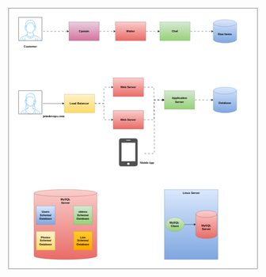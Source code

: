 
<?xml version="1.0" encoding="UTF-8"?>
<!-- Do not edit this file with editors other than draw.io -->
<!DOCTYPE svg PUBLIC "-//W3C//DTD SVG 1.1//EN" "http://www.w3.org/Graphics/SVG/1.1/DTD/svg11.dtd">
<svg xmlns="http://www.w3.org/2000/svg" xmlns:xlink="http://www.w3.org/1999/xlink" version="1.1" width="1071px" height="1121px" viewBox="-0.5 -0.5 1071 1121" content="&lt;mxfile host=&quot;app.diagrams.net&quot; agent=&quot;Mozilla/5.0 (Windows NT 10.0; Win64; x64) AppleWebKit/537.36 (KHTML, like Gecko) Chrome/131.0.0.0 Safari/537.36&quot; version=&quot;25.0.3&quot; scale=&quot;1&quot; border=&quot;0&quot;&gt;&#10;  &lt;diagram name=&quot;Page-1&quot; id=&quot;fIuKq1hK2mqjscqmWO0u&quot;&gt;&#10;    &lt;mxGraphModel dx=&quot;2109&quot; dy=&quot;686&quot; grid=&quot;1&quot; gridSize=&quot;10&quot; guides=&quot;1&quot; tooltips=&quot;1&quot; connect=&quot;1&quot; arrows=&quot;1&quot; fold=&quot;1&quot; page=&quot;1&quot; pageScale=&quot;1&quot; pageWidth=&quot;850&quot; pageHeight=&quot;1100&quot; math=&quot;0&quot; shadow=&quot;0&quot;&gt;&#10;      &lt;root&gt;&#10;        &lt;mxCell id=&quot;0&quot; /&gt;&#10;        &lt;mxCell id=&quot;1&quot; parent=&quot;0&quot; /&gt;&#10;        &lt;mxCell id=&quot;-nP0ZrahyCruFPq4XVpQ-44&quot; value=&quot;&quot; style=&quot;rounded=0;whiteSpace=wrap;html=1;&quot; vertex=&quot;1&quot; parent=&quot;1&quot;&gt;&#10;          &lt;mxGeometry x=&quot;-260&quot; y=&quot;10&quot; width=&quot;1070&quot; height=&quot;1120&quot; as=&quot;geometry&quot; /&gt;&#10;        &lt;/mxCell&gt;&#10;        &lt;mxCell id=&quot;-nP0ZrahyCruFPq4XVpQ-1&quot; value=&quot;&amp;lt;b&amp;gt;Raw Items&amp;lt;/b&amp;gt;&quot; style=&quot;shape=cylinder3;whiteSpace=wrap;html=1;boundedLbl=1;backgroundOutline=1;size=15;fillColor=#dae8fc;gradientColor=#7ea6e0;strokeColor=#6c8ebf;&quot; vertex=&quot;1&quot; parent=&quot;1&quot;&gt;&#10;          &lt;mxGeometry x=&quot;620&quot; y=&quot;60&quot; width=&quot;100&quot; height=&quot;100&quot; as=&quot;geometry&quot; /&gt;&#10;        &lt;/mxCell&gt;&#10;        &lt;mxCell id=&quot;-nP0ZrahyCruFPq4XVpQ-2&quot; style=&quot;edgeStyle=orthogonalEdgeStyle;rounded=0;orthogonalLoop=1;jettySize=auto;html=1;flowAnimation=1;&quot; edge=&quot;1&quot; parent=&quot;1&quot; source=&quot;-nP0ZrahyCruFPq4XVpQ-3&quot; target=&quot;-nP0ZrahyCruFPq4XVpQ-1&quot;&gt;&#10;          &lt;mxGeometry relative=&quot;1&quot; as=&quot;geometry&quot; /&gt;&#10;        &lt;/mxCell&gt;&#10;        &lt;mxCell id=&quot;-nP0ZrahyCruFPq4XVpQ-3&quot; value=&quot;&amp;lt;b&amp;gt;Chef&amp;lt;/b&amp;gt;&quot; style=&quot;rounded=0;whiteSpace=wrap;html=1;fillColor=#d5e8d4;gradientColor=#97d077;strokeColor=#82b366;&quot; vertex=&quot;1&quot; parent=&quot;1&quot;&gt;&#10;          &lt;mxGeometry x=&quot;390&quot; y=&quot;70&quot; width=&quot;130&quot; height=&quot;80&quot; as=&quot;geometry&quot; /&gt;&#10;        &lt;/mxCell&gt;&#10;        &lt;mxCell id=&quot;-nP0ZrahyCruFPq4XVpQ-4&quot; style=&quot;edgeStyle=orthogonalEdgeStyle;rounded=0;orthogonalLoop=1;jettySize=auto;html=1;entryX=0;entryY=0.5;entryDx=0;entryDy=0;flowAnimation=1;&quot; edge=&quot;1&quot; parent=&quot;1&quot; source=&quot;-nP0ZrahyCruFPq4XVpQ-5&quot; target=&quot;-nP0ZrahyCruFPq4XVpQ-3&quot;&gt;&#10;          &lt;mxGeometry relative=&quot;1&quot; as=&quot;geometry&quot; /&gt;&#10;        &lt;/mxCell&gt;&#10;        &lt;mxCell id=&quot;-nP0ZrahyCruFPq4XVpQ-5&quot; value=&quot;&amp;lt;b&amp;gt;Waiter&amp;lt;/b&amp;gt;&quot; style=&quot;rounded=0;whiteSpace=wrap;html=1;fillColor=#f8cecc;gradientColor=#ea6b66;strokeColor=#b85450;&quot; vertex=&quot;1&quot; parent=&quot;1&quot;&gt;&#10;          &lt;mxGeometry x=&quot;200&quot; y=&quot;70&quot; width=&quot;130&quot; height=&quot;80&quot; as=&quot;geometry&quot; /&gt;&#10;        &lt;/mxCell&gt;&#10;        &lt;mxCell id=&quot;-nP0ZrahyCruFPq4XVpQ-6&quot; style=&quot;edgeStyle=orthogonalEdgeStyle;rounded=0;orthogonalLoop=1;jettySize=auto;html=1;entryX=0;entryY=0.5;entryDx=0;entryDy=0;flowAnimation=1;&quot; edge=&quot;1&quot; parent=&quot;1&quot; source=&quot;-nP0ZrahyCruFPq4XVpQ-7&quot; target=&quot;-nP0ZrahyCruFPq4XVpQ-5&quot;&gt;&#10;          &lt;mxGeometry relative=&quot;1&quot; as=&quot;geometry&quot; /&gt;&#10;        &lt;/mxCell&gt;&#10;        &lt;mxCell id=&quot;-nP0ZrahyCruFPq4XVpQ-7&quot; value=&quot;&amp;lt;b&amp;gt;Cpatain&amp;lt;/b&amp;gt;&quot; style=&quot;rounded=0;whiteSpace=wrap;html=1;fillColor=#e6d0de;gradientColor=#d5739d;strokeColor=#996185;&quot; vertex=&quot;1&quot; parent=&quot;1&quot;&gt;&#10;          &lt;mxGeometry y=&quot;70&quot; width=&quot;130&quot; height=&quot;80&quot; as=&quot;geometry&quot; /&gt;&#10;        &lt;/mxCell&gt;&#10;        &lt;mxCell id=&quot;-nP0ZrahyCruFPq4XVpQ-9&quot; style=&quot;edgeStyle=orthogonalEdgeStyle;rounded=0;orthogonalLoop=1;jettySize=auto;html=1;entryX=0;entryY=0.5;entryDx=0;entryDy=0;flowAnimation=1;&quot; edge=&quot;1&quot; parent=&quot;1&quot; target=&quot;-nP0ZrahyCruFPq4XVpQ-7&quot;&gt;&#10;          &lt;mxGeometry relative=&quot;1&quot; as=&quot;geometry&quot;&gt;&#10;            &lt;mxPoint x=&quot;-112&quot; y=&quot;110&quot; as=&quot;sourcePoint&quot; /&gt;&#10;          &lt;/mxGeometry&gt;&#10;        &lt;/mxCell&gt;&#10;        &lt;mxCell id=&quot;-nP0ZrahyCruFPq4XVpQ-10&quot; value=&quot;&amp;lt;b&amp;gt;Customer&amp;lt;/b&amp;gt;&quot; style=&quot;text;html=1;align=center;verticalAlign=middle;resizable=0;points=[];autosize=1;strokeColor=none;fillColor=none;&quot; vertex=&quot;1&quot; parent=&quot;1&quot;&gt;&#10;          &lt;mxGeometry x=&quot;-206&quot; y=&quot;160&quot; width=&quot;80&quot; height=&quot;30&quot; as=&quot;geometry&quot; /&gt;&#10;        &lt;/mxCell&gt;&#10;        &lt;mxCell id=&quot;-nP0ZrahyCruFPq4XVpQ-11&quot; value=&quot;&amp;lt;b&amp;gt;Database&amp;lt;/b&amp;gt;&quot; style=&quot;shape=cylinder3;whiteSpace=wrap;html=1;boundedLbl=1;backgroundOutline=1;size=15;fillColor=#dae8fc;gradientColor=#7ea6e0;strokeColor=#6c8ebf;&quot; vertex=&quot;1&quot; parent=&quot;1&quot;&gt;&#10;          &lt;mxGeometry x=&quot;620&quot; y=&quot;350&quot; width=&quot;100&quot; height=&quot;110&quot; as=&quot;geometry&quot; /&gt;&#10;        &lt;/mxCell&gt;&#10;        &lt;mxCell id=&quot;-nP0ZrahyCruFPq4XVpQ-12&quot; value=&quot;&amp;lt;b&amp;gt;Application&amp;lt;br&amp;gt;Server&amp;lt;/b&amp;gt;&quot; style=&quot;rounded=0;whiteSpace=wrap;html=1;fillColor=#d5e8d4;gradientColor=#97d077;strokeColor=#82b366;&quot; vertex=&quot;1&quot; parent=&quot;1&quot;&gt;&#10;          &lt;mxGeometry x=&quot;410&quot; y=&quot;365&quot; width=&quot;130&quot; height=&quot;80&quot; as=&quot;geometry&quot; /&gt;&#10;        &lt;/mxCell&gt;&#10;        &lt;mxCell id=&quot;-nP0ZrahyCruFPq4XVpQ-13&quot; style=&quot;edgeStyle=orthogonalEdgeStyle;rounded=0;orthogonalLoop=1;jettySize=auto;html=1;entryX=0;entryY=0.5;entryDx=0;entryDy=0;entryPerimeter=0;flowAnimation=1;&quot; edge=&quot;1&quot; parent=&quot;1&quot; source=&quot;-nP0ZrahyCruFPq4XVpQ-12&quot; target=&quot;-nP0ZrahyCruFPq4XVpQ-11&quot;&gt;&#10;          &lt;mxGeometry relative=&quot;1&quot; as=&quot;geometry&quot; /&gt;&#10;        &lt;/mxCell&gt;&#10;        &lt;mxCell id=&quot;-nP0ZrahyCruFPq4XVpQ-19&quot; style=&quot;edgeStyle=orthogonalEdgeStyle;rounded=0;orthogonalLoop=1;jettySize=auto;html=1;entryX=0;entryY=0.5;entryDx=0;entryDy=0;flowAnimation=1;&quot; edge=&quot;1&quot; parent=&quot;1&quot; source=&quot;-nP0ZrahyCruFPq4XVpQ-18&quot; target=&quot;-nP0ZrahyCruFPq4XVpQ-12&quot;&gt;&#10;          &lt;mxGeometry relative=&quot;1&quot; as=&quot;geometry&quot; /&gt;&#10;        &lt;/mxCell&gt;&#10;        &lt;mxCell id=&quot;-nP0ZrahyCruFPq4XVpQ-18&quot; value=&quot;&amp;lt;b&amp;gt;Web Server&amp;lt;/b&amp;gt;&quot; style=&quot;rounded=0;whiteSpace=wrap;html=1;fillColor=#f8cecc;gradientColor=#ea6b66;strokeColor=#b85450;&quot; vertex=&quot;1&quot; parent=&quot;1&quot;&gt;&#10;          &lt;mxGeometry x=&quot;190&quot; y=&quot;310&quot; width=&quot;130&quot; height=&quot;80&quot; as=&quot;geometry&quot; /&gt;&#10;        &lt;/mxCell&gt;&#10;        &lt;mxCell id=&quot;-nP0ZrahyCruFPq4XVpQ-21&quot; style=&quot;edgeStyle=orthogonalEdgeStyle;rounded=0;orthogonalLoop=1;jettySize=auto;html=1;entryX=0;entryY=0.5;entryDx=0;entryDy=0;flowAnimation=1;&quot; edge=&quot;1&quot; parent=&quot;1&quot; source=&quot;-nP0ZrahyCruFPq4XVpQ-20&quot; target=&quot;-nP0ZrahyCruFPq4XVpQ-12&quot;&gt;&#10;          &lt;mxGeometry relative=&quot;1&quot; as=&quot;geometry&quot; /&gt;&#10;        &lt;/mxCell&gt;&#10;        &lt;mxCell id=&quot;-nP0ZrahyCruFPq4XVpQ-20&quot; value=&quot;&amp;lt;b&amp;gt;Web Server&amp;lt;/b&amp;gt;&quot; style=&quot;rounded=0;whiteSpace=wrap;html=1;fillColor=#f8cecc;gradientColor=#ea6b66;strokeColor=#b85450;&quot; vertex=&quot;1&quot; parent=&quot;1&quot;&gt;&#10;          &lt;mxGeometry x=&quot;190&quot; y=&quot;450&quot; width=&quot;130&quot; height=&quot;80&quot; as=&quot;geometry&quot; /&gt;&#10;        &lt;/mxCell&gt;&#10;        &lt;mxCell id=&quot;-nP0ZrahyCruFPq4XVpQ-23&quot; style=&quot;edgeStyle=orthogonalEdgeStyle;rounded=0;orthogonalLoop=1;jettySize=auto;html=1;entryX=0;entryY=0.5;entryDx=0;entryDy=0;flowAnimation=1;&quot; edge=&quot;1&quot; parent=&quot;1&quot; source=&quot;-nP0ZrahyCruFPq4XVpQ-22&quot; target=&quot;-nP0ZrahyCruFPq4XVpQ-18&quot;&gt;&#10;          &lt;mxGeometry relative=&quot;1&quot; as=&quot;geometry&quot; /&gt;&#10;        &lt;/mxCell&gt;&#10;        &lt;mxCell id=&quot;-nP0ZrahyCruFPq4XVpQ-24&quot; style=&quot;edgeStyle=orthogonalEdgeStyle;rounded=0;orthogonalLoop=1;jettySize=auto;html=1;entryX=0;entryY=0.5;entryDx=0;entryDy=0;flowAnimation=1;&quot; edge=&quot;1&quot; parent=&quot;1&quot; source=&quot;-nP0ZrahyCruFPq4XVpQ-22&quot; target=&quot;-nP0ZrahyCruFPq4XVpQ-20&quot;&gt;&#10;          &lt;mxGeometry relative=&quot;1&quot; as=&quot;geometry&quot; /&gt;&#10;        &lt;/mxCell&gt;&#10;        &lt;mxCell id=&quot;-nP0ZrahyCruFPq4XVpQ-22&quot; value=&quot;&amp;lt;b&amp;gt;Load Balancer&amp;lt;/b&amp;gt;&quot; style=&quot;rounded=0;whiteSpace=wrap;html=1;fillColor=#fff2cc;gradientColor=#ffd966;strokeColor=#d6b656;&quot; vertex=&quot;1&quot; parent=&quot;1&quot;&gt;&#10;          &lt;mxGeometry x=&quot;-20&quot; y=&quot;380&quot; width=&quot;130&quot; height=&quot;80&quot; as=&quot;geometry&quot; /&gt;&#10;        &lt;/mxCell&gt;&#10;        &lt;mxCell id=&quot;-nP0ZrahyCruFPq4XVpQ-26&quot; style=&quot;edgeStyle=orthogonalEdgeStyle;rounded=0;orthogonalLoop=1;jettySize=auto;html=1;entryX=0;entryY=0.5;entryDx=0;entryDy=0;&quot; edge=&quot;1&quot; parent=&quot;1&quot; target=&quot;-nP0ZrahyCruFPq4XVpQ-22&quot;&gt;&#10;          &lt;mxGeometry relative=&quot;1&quot; as=&quot;geometry&quot;&gt;&#10;            &lt;mxPoint x=&quot;-112&quot; y=&quot;420&quot; as=&quot;sourcePoint&quot; /&gt;&#10;          &lt;/mxGeometry&gt;&#10;        &lt;/mxCell&gt;&#10;        &lt;mxCell id=&quot;-nP0ZrahyCruFPq4XVpQ-27&quot; value=&quot;&amp;lt;b&amp;gt;&amp;lt;font style=&amp;quot;font-size: 14px;&amp;quot; face=&amp;quot;Comic Sans MS&amp;quot;&amp;gt;joindevops.com&amp;lt;/font&amp;gt;&amp;lt;/b&amp;gt;&quot; style=&quot;text;html=1;align=center;verticalAlign=middle;resizable=0;points=[];autosize=1;strokeColor=none;fillColor=none;&quot; vertex=&quot;1&quot; parent=&quot;1&quot;&gt;&#10;          &lt;mxGeometry x=&quot;-126&quot; y=&quot;460&quot; width=&quot;120&quot; height=&quot;30&quot; as=&quot;geometry&quot; /&gt;&#10;        &lt;/mxCell&gt;&#10;        &lt;mxCell id=&quot;-nP0ZrahyCruFPq4XVpQ-29&quot; style=&quot;edgeStyle=orthogonalEdgeStyle;rounded=0;orthogonalLoop=1;jettySize=auto;html=1;entryX=0;entryY=0.5;entryDx=0;entryDy=0;flowAnimation=1;&quot; edge=&quot;1&quot; parent=&quot;1&quot; target=&quot;-nP0ZrahyCruFPq4XVpQ-12&quot;&gt;&#10;          &lt;mxGeometry relative=&quot;1&quot; as=&quot;geometry&quot;&gt;&#10;            &lt;mxPoint x=&quot;322.5&quot; y=&quot;635&quot; as=&quot;sourcePoint&quot; /&gt;&#10;          &lt;/mxGeometry&gt;&#10;        &lt;/mxCell&gt;&#10;        &lt;mxCell id=&quot;-nP0ZrahyCruFPq4XVpQ-30&quot; value=&quot;&amp;lt;b&amp;gt;&amp;lt;font face=&amp;quot;Comic Sans MS&amp;quot;&amp;gt;Mobile App&amp;lt;/font&amp;gt;&amp;lt;/b&amp;gt;&quot; style=&quot;text;html=1;align=center;verticalAlign=middle;resizable=0;points=[];autosize=1;strokeColor=none;fillColor=none;&quot; vertex=&quot;1&quot; parent=&quot;1&quot;&gt;&#10;          &lt;mxGeometry x=&quot;290&quot; y=&quot;660&quot; width=&quot;90&quot; height=&quot;30&quot; as=&quot;geometry&quot; /&gt;&#10;        &lt;/mxCell&gt;&#10;        &lt;mxCell id=&quot;-nP0ZrahyCruFPq4XVpQ-37&quot; value=&quot;&quot; style=&quot;group&quot; vertex=&quot;1&quot; connectable=&quot;0&quot; parent=&quot;1&quot;&gt;&#10;          &lt;mxGeometry x=&quot;-150&quot; y=&quot;790&quot; width=&quot;270&quot; height=&quot;300&quot; as=&quot;geometry&quot; /&gt;&#10;        &lt;/mxCell&gt;&#10;        &lt;mxCell id=&quot;-nP0ZrahyCruFPq4XVpQ-31&quot; value=&quot;&quot; style=&quot;shape=cylinder3;whiteSpace=wrap;html=1;boundedLbl=1;backgroundOutline=1;size=15;fillColor=#f8cecc;gradientColor=#ea6b66;strokeColor=#b85450;&quot; vertex=&quot;1&quot; parent=&quot;-nP0ZrahyCruFPq4XVpQ-37&quot;&gt;&#10;          &lt;mxGeometry width=&quot;270&quot; height=&quot;300&quot; as=&quot;geometry&quot; /&gt;&#10;        &lt;/mxCell&gt;&#10;        &lt;mxCell id=&quot;-nP0ZrahyCruFPq4XVpQ-32&quot; value=&quot;&amp;lt;b style=&amp;quot;text-wrap-mode: wrap;&amp;quot;&amp;gt;MySQL&amp;lt;/b&amp;gt;&amp;lt;div style=&amp;quot;text-wrap-mode: wrap;&amp;quot;&amp;gt;&amp;lt;b&amp;gt;Server&amp;lt;/b&amp;gt;&amp;lt;/div&amp;gt;&quot; style=&quot;text;html=1;align=center;verticalAlign=middle;resizable=0;points=[];autosize=1;strokeColor=none;fillColor=none;&quot; vertex=&quot;1&quot; parent=&quot;-nP0ZrahyCruFPq4XVpQ-37&quot;&gt;&#10;          &lt;mxGeometry x=&quot;105&quot; y=&quot;30&quot; width=&quot;60&quot; height=&quot;40&quot; as=&quot;geometry&quot; /&gt;&#10;        &lt;/mxCell&gt;&#10;        &lt;mxCell id=&quot;-nP0ZrahyCruFPq4XVpQ-33&quot; value=&quot;&amp;lt;div&amp;gt;&amp;lt;b&amp;gt;Users&amp;lt;/b&amp;gt;&amp;lt;/div&amp;gt;&amp;lt;b&amp;gt;Schema/&amp;lt;/b&amp;gt;&amp;lt;div&amp;gt;&amp;lt;b&amp;gt;Database&amp;lt;/b&amp;gt;&amp;lt;/div&amp;gt;&quot; style=&quot;whiteSpace=wrap;html=1;aspect=fixed;fillColor=#dae8fc;gradientColor=#7ea6e0;strokeColor=#6c8ebf;&quot; vertex=&quot;1&quot; parent=&quot;-nP0ZrahyCruFPq4XVpQ-37&quot;&gt;&#10;          &lt;mxGeometry x=&quot;10&quot; y=&quot;70&quot; width=&quot;80&quot; height=&quot;80&quot; as=&quot;geometry&quot; /&gt;&#10;        &lt;/mxCell&gt;&#10;        &lt;mxCell id=&quot;-nP0ZrahyCruFPq4XVpQ-34&quot; value=&quot;&amp;lt;div&amp;gt;&amp;lt;b&amp;gt;videos&amp;lt;/b&amp;gt;&amp;lt;/div&amp;gt;&amp;lt;b&amp;gt;Schema/&amp;lt;/b&amp;gt;&amp;lt;div&amp;gt;&amp;lt;b&amp;gt;Database&amp;lt;/b&amp;gt;&amp;lt;/div&amp;gt;&quot; style=&quot;whiteSpace=wrap;html=1;aspect=fixed;fillColor=#d5e8d4;gradientColor=#97d077;strokeColor=#82b366;&quot; vertex=&quot;1&quot; parent=&quot;-nP0ZrahyCruFPq4XVpQ-37&quot;&gt;&#10;          &lt;mxGeometry x=&quot;170&quot; y=&quot;70&quot; width=&quot;80&quot; height=&quot;80&quot; as=&quot;geometry&quot; /&gt;&#10;        &lt;/mxCell&gt;&#10;        &lt;mxCell id=&quot;-nP0ZrahyCruFPq4XVpQ-35&quot; value=&quot;&amp;lt;div&amp;gt;&amp;lt;b&amp;gt;Photos&amp;lt;/b&amp;gt;&amp;lt;/div&amp;gt;&amp;lt;b&amp;gt;Schema/&amp;lt;/b&amp;gt;&amp;lt;div&amp;gt;&amp;lt;b&amp;gt;Database&amp;lt;/b&amp;gt;&amp;lt;/div&amp;gt;&quot; style=&quot;whiteSpace=wrap;html=1;aspect=fixed;fillColor=#fff2cc;gradientColor=#ffd966;strokeColor=#d6b656;&quot; vertex=&quot;1&quot; parent=&quot;-nP0ZrahyCruFPq4XVpQ-37&quot;&gt;&#10;          &lt;mxGeometry x=&quot;10&quot; y=&quot;180&quot; width=&quot;80&quot; height=&quot;80&quot; as=&quot;geometry&quot; /&gt;&#10;        &lt;/mxCell&gt;&#10;        &lt;mxCell id=&quot;-nP0ZrahyCruFPq4XVpQ-36&quot; value=&quot;&amp;lt;div&amp;gt;&amp;lt;b&amp;gt;Live&amp;lt;/b&amp;gt;&amp;lt;/div&amp;gt;&amp;lt;b&amp;gt;Schema/&amp;lt;/b&amp;gt;&amp;lt;div&amp;gt;&amp;lt;b&amp;gt;Database&amp;lt;/b&amp;gt;&amp;lt;/div&amp;gt;&quot; style=&quot;whiteSpace=wrap;html=1;aspect=fixed;fillColor=#ffcd28;gradientColor=#ffa500;strokeColor=#d79b00;&quot; vertex=&quot;1&quot; parent=&quot;-nP0ZrahyCruFPq4XVpQ-37&quot;&gt;&#10;          &lt;mxGeometry x=&quot;170&quot; y=&quot;180&quot; width=&quot;80&quot; height=&quot;80&quot; as=&quot;geometry&quot; /&gt;&#10;        &lt;/mxCell&gt;&#10;        &lt;mxCell id=&quot;-nP0ZrahyCruFPq4XVpQ-38&quot; value=&quot;&quot; style=&quot;rounded=0;whiteSpace=wrap;html=1;fillColor=#dae8fc;gradientColor=#7ea6e0;strokeColor=#6c8ebf;&quot; vertex=&quot;1&quot; parent=&quot;1&quot;&gt;&#10;          &lt;mxGeometry x=&quot;410&quot; y=&quot;790&quot; width=&quot;230&quot; height=&quot;300&quot; as=&quot;geometry&quot; /&gt;&#10;        &lt;/mxCell&gt;&#10;        &lt;mxCell id=&quot;-nP0ZrahyCruFPq4XVpQ-39&quot; value=&quot;&amp;lt;b&amp;gt;Linux Server&amp;lt;/b&amp;gt;&quot; style=&quot;text;html=1;align=center;verticalAlign=middle;resizable=0;points=[];autosize=1;strokeColor=none;fillColor=none;&quot; vertex=&quot;1&quot; parent=&quot;1&quot;&gt;&#10;          &lt;mxGeometry x=&quot;475&quot; y=&quot;790&quot; width=&quot;100&quot; height=&quot;30&quot; as=&quot;geometry&quot; /&gt;&#10;        &lt;/mxCell&gt;&#10;        &lt;mxCell id=&quot;-nP0ZrahyCruFPq4XVpQ-40&quot; value=&quot;&amp;lt;b&amp;gt;MySQL&amp;lt;/b&amp;gt;&amp;lt;div&amp;gt;&amp;lt;b&amp;gt;Server&amp;lt;/b&amp;gt;&amp;lt;/div&amp;gt;&quot; style=&quot;shape=cylinder3;whiteSpace=wrap;html=1;boundedLbl=1;backgroundOutline=1;size=15;fillColor=#f8cecc;gradientColor=#ea6b66;strokeColor=#b85450;&quot; vertex=&quot;1&quot; parent=&quot;1&quot;&gt;&#10;          &lt;mxGeometry x=&quot;545&quot; y=&quot;880&quot; width=&quot;90&quot; height=&quot;120&quot; as=&quot;geometry&quot; /&gt;&#10;        &lt;/mxCell&gt;&#10;        &lt;mxCell id=&quot;-nP0ZrahyCruFPq4XVpQ-41&quot; style=&quot;edgeStyle=orthogonalEdgeStyle;rounded=0;orthogonalLoop=1;jettySize=auto;html=1;&quot; edge=&quot;1&quot; parent=&quot;1&quot; source=&quot;-nP0ZrahyCruFPq4XVpQ-42&quot; target=&quot;-nP0ZrahyCruFPq4XVpQ-40&quot;&gt;&#10;          &lt;mxGeometry relative=&quot;1&quot; as=&quot;geometry&quot; /&gt;&#10;        &lt;/mxCell&gt;&#10;        &lt;mxCell id=&quot;-nP0ZrahyCruFPq4XVpQ-42&quot; value=&quot;&amp;lt;b&amp;gt;MySQL&amp;amp;nbsp;&amp;lt;br&amp;gt;&amp;lt;/b&amp;gt;&amp;lt;b style=&amp;quot;background-color: initial;&amp;quot;&amp;gt;Client&amp;lt;/b&amp;gt;&quot; style=&quot;ellipse;whiteSpace=wrap;html=1;fillColor=#d5e8d4;gradientColor=#97d077;strokeColor=#82b366;&quot; vertex=&quot;1&quot; parent=&quot;1&quot;&gt;&#10;          &lt;mxGeometry x=&quot;415&quot; y=&quot;910&quot; width=&quot;80&quot; height=&quot;60&quot; as=&quot;geometry&quot; /&gt;&#10;        &lt;/mxCell&gt;&#10;        &lt;mxCell id=&quot;-nP0ZrahyCruFPq4XVpQ-43&quot; value=&quot;&quot; style=&quot;sketch=0;pointerEvents=1;shadow=0;dashed=0;html=1;strokeColor=none;fillColor=#505050;labelPosition=center;verticalLabelPosition=bottom;verticalAlign=top;outlineConnect=0;align=center;shape=mxgraph.office.devices.cell_phone_iphone_proportional;&quot; vertex=&quot;1&quot; parent=&quot;1&quot;&gt;&#10;          &lt;mxGeometry x=&quot;215&quot; y=&quot;570&quot; width=&quot;80&quot; height=&quot;120&quot; as=&quot;geometry&quot; /&gt;&#10;        &lt;/mxCell&gt;&#10;        &lt;mxCell id=&quot;-nP0ZrahyCruFPq4XVpQ-45&quot; value=&quot;&quot; style=&quot;verticalLabelPosition=bottom;shadow=0;dashed=0;align=center;html=1;verticalAlign=top;strokeWidth=1;shape=mxgraph.mockup.containers.userMale;strokeColor=#666666;strokeColor2=#008cff;&quot; vertex=&quot;1&quot; parent=&quot;1&quot;&gt;&#10;          &lt;mxGeometry x=&quot;-216&quot; y=&quot;50&quot; width=&quot;100&quot; height=&quot;100&quot; as=&quot;geometry&quot; /&gt;&#10;        &lt;/mxCell&gt;&#10;        &lt;mxCell id=&quot;-nP0ZrahyCruFPq4XVpQ-46&quot; value=&quot;&quot; style=&quot;verticalLabelPosition=bottom;shadow=0;dashed=0;align=center;html=1;verticalAlign=top;strokeWidth=1;shape=mxgraph.mockup.containers.userFemale;strokeColor=#666666;strokeColor2=#008cff;&quot; vertex=&quot;1&quot; parent=&quot;1&quot;&gt;&#10;          &lt;mxGeometry x=&quot;-216&quot; y=&quot;365&quot; width=&quot;100&quot; height=&quot;100&quot; as=&quot;geometry&quot; /&gt;&#10;        &lt;/mxCell&gt;&#10;      &lt;/root&gt;&#10;    &lt;/mxGraphModel&gt;&#10;  &lt;/diagram&gt;&#10;&lt;/mxfile&gt;&#10;" style="background-color: rgb(255, 255, 255);"><defs><linearGradient x1="0%" y1="0%" x2="0%" y2="100%" id="mx-gradient-dae8fc-1-7ea6e0-1-s-0"><stop offset="0%" style="stop-color: rgb(218, 232, 252); stop-opacity: 1;"/><stop offset="100%" style="stop-color: rgb(126, 166, 224); stop-opacity: 1;"/></linearGradient><style>@keyframes ge-flow-animation-G9F9yBYSUHsqzXcuxa1l {&#xa;  to {&#xa;    stroke-dashoffset: 0;&#xa;  }&#xa;}</style><linearGradient x1="0%" y1="0%" x2="0%" y2="100%" id="mx-gradient-d5e8d4-1-97d077-1-s-0"><stop offset="0%" style="stop-color: rgb(213, 232, 212); stop-opacity: 1;"/><stop offset="100%" style="stop-color: rgb(151, 208, 119); stop-opacity: 1;"/></linearGradient><linearGradient x1="0%" y1="0%" x2="0%" y2="100%" id="mx-gradient-f8cecc-1-ea6b66-1-s-0"><stop offset="0%" style="stop-color: rgb(248, 206, 204); stop-opacity: 1;"/><stop offset="100%" style="stop-color: rgb(234, 107, 102); stop-opacity: 1;"/></linearGradient><linearGradient x1="0%" y1="0%" x2="0%" y2="100%" id="mx-gradient-e6d0de-1-d5739d-1-s-0"><stop offset="0%" style="stop-color: rgb(230, 208, 222); stop-opacity: 1;"/><stop offset="100%" style="stop-color: rgb(213, 115, 157); stop-opacity: 1;"/></linearGradient><linearGradient x1="0%" y1="0%" x2="0%" y2="100%" id="mx-gradient-fff2cc-1-ffd966-1-s-0"><stop offset="0%" style="stop-color: rgb(255, 242, 204); stop-opacity: 1;"/><stop offset="100%" style="stop-color: rgb(255, 217, 102); stop-opacity: 1;"/></linearGradient><linearGradient x1="0%" y1="0%" x2="0%" y2="100%" id="mx-gradient-ffcd28-1-ffa500-1-s-0"><stop offset="0%" style="stop-color: rgb(255, 205, 40); stop-opacity: 1;"/><stop offset="100%" style="stop-color: rgb(255, 165, 0); stop-opacity: 1;"/></linearGradient></defs><rect fill="#ffffff" width="100%" height="100%" x="0" y="0"/><g><g data-cell-id="0"><g data-cell-id="1"><g data-cell-id="-nP0ZrahyCruFPq4XVpQ-44"><g><rect x="0" y="0" width="1070" height="1120" fill="rgb(255, 255, 255)" stroke="rgb(0, 0, 0)" pointer-events="all"/></g></g><g data-cell-id="-nP0ZrahyCruFPq4XVpQ-1"><g><path d="M 880 65 C 880 56.72 902.39 50 930 50 C 943.26 50 955.98 51.58 965.36 54.39 C 974.73 57.21 980 61.02 980 65 L 980 135 C 980 143.28 957.61 150 930 150 C 902.39 150 880 143.28 880 135 Z" fill="url(#mx-gradient-dae8fc-1-7ea6e0-1-s-0)" stroke="#6c8ebf" stroke-miterlimit="10" pointer-events="all"/><path d="M 980 65 C 980 73.28 957.61 80 930 80 C 902.39 80 880 73.28 880 65" fill="none" stroke="#6c8ebf" stroke-miterlimit="10" pointer-events="all"/></g><g><g transform="translate(-0.5 -0.5)"><switch><foreignObject pointer-events="none" width="100%" height="100%" requiredFeatures="http://www.w3.org/TR/SVG11/feature#Extensibility" style="overflow: visible; text-align: left;"><div xmlns="http://www.w3.org/1999/xhtml" style="display: flex; align-items: unsafe center; justify-content: unsafe center; width: 98px; height: 1px; padding-top: 113px; margin-left: 881px;"><div data-drawio-colors="color: rgb(0, 0, 0); " style="box-sizing: border-box; font-size: 0px; text-align: center;"><div style="display: inline-block; font-size: 12px; font-family: Helvetica; color: rgb(0, 0, 0); line-height: 1.2; pointer-events: all; white-space: normal; overflow-wrap: normal;"><b>Raw Items</b></div></div></div></foreignObject><text x="930" y="116" fill="rgb(0, 0, 0)" font-family="&quot;Helvetica&quot;" font-size="12px" text-anchor="middle">Raw Items</text></switch></g></g></g><g data-cell-id="-nP0ZrahyCruFPq4XVpQ-2"><g><path d="M 780 100 L 873.63 100" fill="none" stroke="rgb(0, 0, 0)" stroke-miterlimit="10" pointer-events="stroke" stroke-dasharray="8" style="animation: 500ms linear 0s infinite normal none running ge-flow-animation-G9F9yBYSUHsqzXcuxa1l; stroke-dashoffset: 16;"/><path d="M 878.88 100 L 871.88 103.5 L 873.63 100 L 871.88 96.5 Z" fill="rgb(0, 0, 0)" stroke="rgb(0, 0, 0)" stroke-miterlimit="10" pointer-events="all"/></g></g><g data-cell-id="-nP0ZrahyCruFPq4XVpQ-3"><g><rect x="650" y="60" width="130" height="80" fill="url(#mx-gradient-d5e8d4-1-97d077-1-s-0)" stroke="#82b366" pointer-events="all"/></g><g><g transform="translate(-0.5 -0.5)"><switch><foreignObject pointer-events="none" width="100%" height="100%" requiredFeatures="http://www.w3.org/TR/SVG11/feature#Extensibility" style="overflow: visible; text-align: left;"><div xmlns="http://www.w3.org/1999/xhtml" style="display: flex; align-items: unsafe center; justify-content: unsafe center; width: 128px; height: 1px; padding-top: 100px; margin-left: 651px;"><div data-drawio-colors="color: rgb(0, 0, 0); " style="box-sizing: border-box; font-size: 0px; text-align: center;"><div style="display: inline-block; font-size: 12px; font-family: Helvetica; color: rgb(0, 0, 0); line-height: 1.2; pointer-events: all; white-space: normal; overflow-wrap: normal;"><b>Chef</b></div></div></div></foreignObject><text x="715" y="104" fill="rgb(0, 0, 0)" font-family="&quot;Helvetica&quot;" font-size="12px" text-anchor="middle">Chef</text></switch></g></g></g><g data-cell-id="-nP0ZrahyCruFPq4XVpQ-4"><g><path d="M 590 100 L 643.63 100" fill="none" stroke="rgb(0, 0, 0)" stroke-miterlimit="10" pointer-events="stroke" stroke-dasharray="8" style="animation: 500ms linear 0s infinite normal none running ge-flow-animation-G9F9yBYSUHsqzXcuxa1l; stroke-dashoffset: 16;"/><path d="M 648.88 100 L 641.88 103.5 L 643.63 100 L 641.88 96.5 Z" fill="rgb(0, 0, 0)" stroke="rgb(0, 0, 0)" stroke-miterlimit="10" pointer-events="all"/></g></g><g data-cell-id="-nP0ZrahyCruFPq4XVpQ-5"><g><rect x="460" y="60" width="130" height="80" fill="url(#mx-gradient-f8cecc-1-ea6b66-1-s-0)" stroke="#b85450" pointer-events="all"/></g><g><g transform="translate(-0.5 -0.5)"><switch><foreignObject pointer-events="none" width="100%" height="100%" requiredFeatures="http://www.w3.org/TR/SVG11/feature#Extensibility" style="overflow: visible; text-align: left;"><div xmlns="http://www.w3.org/1999/xhtml" style="display: flex; align-items: unsafe center; justify-content: unsafe center; width: 128px; height: 1px; padding-top: 100px; margin-left: 461px;"><div data-drawio-colors="color: rgb(0, 0, 0); " style="box-sizing: border-box; font-size: 0px; text-align: center;"><div style="display: inline-block; font-size: 12px; font-family: Helvetica; color: rgb(0, 0, 0); line-height: 1.2; pointer-events: all; white-space: normal; overflow-wrap: normal;"><b>Waiter</b></div></div></div></foreignObject><text x="525" y="104" fill="rgb(0, 0, 0)" font-family="&quot;Helvetica&quot;" font-size="12px" text-anchor="middle">Waiter</text></switch></g></g></g><g data-cell-id="-nP0ZrahyCruFPq4XVpQ-6"><g><path d="M 390 100 L 453.63 100" fill="none" stroke="rgb(0, 0, 0)" stroke-miterlimit="10" pointer-events="stroke" stroke-dasharray="8" style="animation: 500ms linear 0s infinite normal none running ge-flow-animation-G9F9yBYSUHsqzXcuxa1l; stroke-dashoffset: 16;"/><path d="M 458.88 100 L 451.88 103.5 L 453.63 100 L 451.88 96.5 Z" fill="rgb(0, 0, 0)" stroke="rgb(0, 0, 0)" stroke-miterlimit="10" pointer-events="all"/></g></g><g data-cell-id="-nP0ZrahyCruFPq4XVpQ-7"><g><rect x="260" y="60" width="130" height="80" fill="url(#mx-gradient-e6d0de-1-d5739d-1-s-0)" stroke="#996185" pointer-events="all"/></g><g><g transform="translate(-0.5 -0.5)"><switch><foreignObject pointer-events="none" width="100%" height="100%" requiredFeatures="http://www.w3.org/TR/SVG11/feature#Extensibility" style="overflow: visible; text-align: left;"><div xmlns="http://www.w3.org/1999/xhtml" style="display: flex; align-items: unsafe center; justify-content: unsafe center; width: 128px; height: 1px; padding-top: 100px; margin-left: 261px;"><div data-drawio-colors="color: rgb(0, 0, 0); " style="box-sizing: border-box; font-size: 0px; text-align: center;"><div style="display: inline-block; font-size: 12px; font-family: Helvetica; color: rgb(0, 0, 0); line-height: 1.2; pointer-events: all; white-space: normal; overflow-wrap: normal;"><b>Cpatain</b></div></div></div></foreignObject><text x="325" y="104" fill="rgb(0, 0, 0)" font-family="&quot;Helvetica&quot;" font-size="12px" text-anchor="middle">Cpatain</text></switch></g></g></g><g data-cell-id="-nP0ZrahyCruFPq4XVpQ-9"><g><path d="M 148 100 L 204.5 100.5 L 253.63 100.06" fill="none" stroke="rgb(0, 0, 0)" stroke-miterlimit="10" pointer-events="stroke" stroke-dasharray="8" style="animation: 500ms linear 0s infinite normal none running ge-flow-animation-G9F9yBYSUHsqzXcuxa1l; stroke-dashoffset: 16;"/><path d="M 258.88 100.01 L 251.91 103.57 L 253.63 100.06 L 251.85 96.57 Z" fill="rgb(0, 0, 0)" stroke="rgb(0, 0, 0)" stroke-miterlimit="10" pointer-events="all"/></g></g><g data-cell-id="-nP0ZrahyCruFPq4XVpQ-10"><g><rect x="54" y="150" width="80" height="30" fill="none" stroke="none" pointer-events="all"/></g><g><g transform="translate(-0.5 -0.5)"><switch><foreignObject pointer-events="none" width="100%" height="100%" requiredFeatures="http://www.w3.org/TR/SVG11/feature#Extensibility" style="overflow: visible; text-align: left;"><div xmlns="http://www.w3.org/1999/xhtml" style="display: flex; align-items: unsafe center; justify-content: unsafe center; width: 1px; height: 1px; padding-top: 165px; margin-left: 94px;"><div data-drawio-colors="color: rgb(0, 0, 0); " style="box-sizing: border-box; font-size: 0px; text-align: center;"><div style="display: inline-block; font-size: 12px; font-family: Helvetica; color: rgb(0, 0, 0); line-height: 1.2; pointer-events: all; white-space: nowrap;"><b>Customer</b></div></div></div></foreignObject><text x="94" y="169" fill="rgb(0, 0, 0)" font-family="&quot;Helvetica&quot;" font-size="12px" text-anchor="middle">Customer</text></switch></g></g></g><g data-cell-id="-nP0ZrahyCruFPq4XVpQ-11"><g><path d="M 880 355 C 880 346.72 902.39 340 930 340 C 943.26 340 955.98 341.58 965.36 344.39 C 974.73 347.21 980 351.02 980 355 L 980 435 C 980 443.28 957.61 450 930 450 C 902.39 450 880 443.28 880 435 Z" fill="url(#mx-gradient-dae8fc-1-7ea6e0-1-s-0)" stroke="#6c8ebf" stroke-miterlimit="10" pointer-events="all"/><path d="M 980 355 C 980 363.28 957.61 370 930 370 C 902.39 370 880 363.28 880 355" fill="none" stroke="#6c8ebf" stroke-miterlimit="10" pointer-events="all"/></g><g><g transform="translate(-0.5 -0.5)"><switch><foreignObject pointer-events="none" width="100%" height="100%" requiredFeatures="http://www.w3.org/TR/SVG11/feature#Extensibility" style="overflow: visible; text-align: left;"><div xmlns="http://www.w3.org/1999/xhtml" style="display: flex; align-items: unsafe center; justify-content: unsafe center; width: 98px; height: 1px; padding-top: 408px; margin-left: 881px;"><div data-drawio-colors="color: rgb(0, 0, 0); " style="box-sizing: border-box; font-size: 0px; text-align: center;"><div style="display: inline-block; font-size: 12px; font-family: Helvetica; color: rgb(0, 0, 0); line-height: 1.2; pointer-events: all; white-space: normal; overflow-wrap: normal;"><b>Database</b></div></div></div></foreignObject><text x="930" y="411" fill="rgb(0, 0, 0)" font-family="&quot;Helvetica&quot;" font-size="12px" text-anchor="middle">Database</text></switch></g></g></g><g data-cell-id="-nP0ZrahyCruFPq4XVpQ-12"><g><rect x="670" y="355" width="130" height="80" fill="url(#mx-gradient-d5e8d4-1-97d077-1-s-0)" stroke="#82b366" pointer-events="all"/></g><g><g transform="translate(-0.5 -0.5)"><switch><foreignObject pointer-events="none" width="100%" height="100%" requiredFeatures="http://www.w3.org/TR/SVG11/feature#Extensibility" style="overflow: visible; text-align: left;"><div xmlns="http://www.w3.org/1999/xhtml" style="display: flex; align-items: unsafe center; justify-content: unsafe center; width: 128px; height: 1px; padding-top: 395px; margin-left: 671px;"><div data-drawio-colors="color: rgb(0, 0, 0); " style="box-sizing: border-box; font-size: 0px; text-align: center;"><div style="display: inline-block; font-size: 12px; font-family: Helvetica; color: rgb(0, 0, 0); line-height: 1.2; pointer-events: all; white-space: normal; overflow-wrap: normal;"><b>Application<br />Server</b></div></div></div></foreignObject><text x="735" y="399" fill="rgb(0, 0, 0)" font-family="&quot;Helvetica&quot;" font-size="12px" text-anchor="middle">Application...</text></switch></g></g></g><g data-cell-id="-nP0ZrahyCruFPq4XVpQ-13"><g><path d="M 800 395 L 873.63 395" fill="none" stroke="rgb(0, 0, 0)" stroke-miterlimit="10" pointer-events="stroke" stroke-dasharray="8" style="animation: 500ms linear 0s infinite normal none running ge-flow-animation-G9F9yBYSUHsqzXcuxa1l; stroke-dashoffset: 16;"/><path d="M 878.88 395 L 871.88 398.5 L 873.63 395 L 871.88 391.5 Z" fill="rgb(0, 0, 0)" stroke="rgb(0, 0, 0)" stroke-miterlimit="10" pointer-events="all"/></g></g><g data-cell-id="-nP0ZrahyCruFPq4XVpQ-19"><g><path d="M 580 340 L 625 340 L 625 395 L 663.63 395" fill="none" stroke="rgb(0, 0, 0)" stroke-miterlimit="10" pointer-events="stroke" stroke-dasharray="8" style="animation: 500ms linear 0s infinite normal none running ge-flow-animation-G9F9yBYSUHsqzXcuxa1l; stroke-dashoffset: 16;"/><path d="M 668.88 395 L 661.88 398.5 L 663.63 395 L 661.88 391.5 Z" fill="rgb(0, 0, 0)" stroke="rgb(0, 0, 0)" stroke-miterlimit="10" pointer-events="all"/></g></g><g data-cell-id="-nP0ZrahyCruFPq4XVpQ-18"><g><rect x="450" y="300" width="130" height="80" fill="url(#mx-gradient-f8cecc-1-ea6b66-1-s-0)" stroke="#b85450" pointer-events="all"/></g><g><g transform="translate(-0.5 -0.5)"><switch><foreignObject pointer-events="none" width="100%" height="100%" requiredFeatures="http://www.w3.org/TR/SVG11/feature#Extensibility" style="overflow: visible; text-align: left;"><div xmlns="http://www.w3.org/1999/xhtml" style="display: flex; align-items: unsafe center; justify-content: unsafe center; width: 128px; height: 1px; padding-top: 340px; margin-left: 451px;"><div data-drawio-colors="color: rgb(0, 0, 0); " style="box-sizing: border-box; font-size: 0px; text-align: center;"><div style="display: inline-block; font-size: 12px; font-family: Helvetica; color: rgb(0, 0, 0); line-height: 1.2; pointer-events: all; white-space: normal; overflow-wrap: normal;"><b>Web Server</b></div></div></div></foreignObject><text x="515" y="344" fill="rgb(0, 0, 0)" font-family="&quot;Helvetica&quot;" font-size="12px" text-anchor="middle">Web Server</text></switch></g></g></g><g data-cell-id="-nP0ZrahyCruFPq4XVpQ-21"><g><path d="M 580 480 L 625 480 L 625 395 L 663.63 395" fill="none" stroke="rgb(0, 0, 0)" stroke-miterlimit="10" pointer-events="stroke" stroke-dasharray="8" style="animation: 500ms linear 0s infinite normal none running ge-flow-animation-G9F9yBYSUHsqzXcuxa1l; stroke-dashoffset: 16;"/><path d="M 668.88 395 L 661.88 398.5 L 663.63 395 L 661.88 391.5 Z" fill="rgb(0, 0, 0)" stroke="rgb(0, 0, 0)" stroke-miterlimit="10" pointer-events="all"/></g></g><g data-cell-id="-nP0ZrahyCruFPq4XVpQ-20"><g><rect x="450" y="440" width="130" height="80" fill="url(#mx-gradient-f8cecc-1-ea6b66-1-s-0)" stroke="#b85450" pointer-events="all"/></g><g><g transform="translate(-0.5 -0.5)"><switch><foreignObject pointer-events="none" width="100%" height="100%" requiredFeatures="http://www.w3.org/TR/SVG11/feature#Extensibility" style="overflow: visible; text-align: left;"><div xmlns="http://www.w3.org/1999/xhtml" style="display: flex; align-items: unsafe center; justify-content: unsafe center; width: 128px; height: 1px; padding-top: 480px; margin-left: 451px;"><div data-drawio-colors="color: rgb(0, 0, 0); " style="box-sizing: border-box; font-size: 0px; text-align: center;"><div style="display: inline-block; font-size: 12px; font-family: Helvetica; color: rgb(0, 0, 0); line-height: 1.2; pointer-events: all; white-space: normal; overflow-wrap: normal;"><b>Web Server</b></div></div></div></foreignObject><text x="515" y="484" fill="rgb(0, 0, 0)" font-family="&quot;Helvetica&quot;" font-size="12px" text-anchor="middle">Web Server</text></switch></g></g></g><g data-cell-id="-nP0ZrahyCruFPq4XVpQ-23"><g><path d="M 370 410 L 410 410 L 410 340 L 443.63 340" fill="none" stroke="rgb(0, 0, 0)" stroke-miterlimit="10" pointer-events="stroke" stroke-dasharray="8" style="animation: 500ms linear 0s infinite normal none running ge-flow-animation-G9F9yBYSUHsqzXcuxa1l; stroke-dashoffset: 16;"/><path d="M 448.88 340 L 441.88 343.5 L 443.63 340 L 441.88 336.5 Z" fill="rgb(0, 0, 0)" stroke="rgb(0, 0, 0)" stroke-miterlimit="10" pointer-events="all"/></g></g><g data-cell-id="-nP0ZrahyCruFPq4XVpQ-24"><g><path d="M 370 410 L 410 410 L 410 480 L 443.63 480" fill="none" stroke="rgb(0, 0, 0)" stroke-miterlimit="10" pointer-events="stroke" stroke-dasharray="8" style="animation: 500ms linear 0s infinite normal none running ge-flow-animation-G9F9yBYSUHsqzXcuxa1l; stroke-dashoffset: 16;"/><path d="M 448.88 480 L 441.88 483.5 L 443.63 480 L 441.88 476.5 Z" fill="rgb(0, 0, 0)" stroke="rgb(0, 0, 0)" stroke-miterlimit="10" pointer-events="all"/></g></g><g data-cell-id="-nP0ZrahyCruFPq4XVpQ-22"><g><rect x="240" y="370" width="130" height="80" fill="url(#mx-gradient-fff2cc-1-ffd966-1-s-0)" stroke="#d6b656" pointer-events="all"/></g><g><g transform="translate(-0.5 -0.5)"><switch><foreignObject pointer-events="none" width="100%" height="100%" requiredFeatures="http://www.w3.org/TR/SVG11/feature#Extensibility" style="overflow: visible; text-align: left;"><div xmlns="http://www.w3.org/1999/xhtml" style="display: flex; align-items: unsafe center; justify-content: unsafe center; width: 128px; height: 1px; padding-top: 410px; margin-left: 241px;"><div data-drawio-colors="color: rgb(0, 0, 0); " style="box-sizing: border-box; font-size: 0px; text-align: center;"><div style="display: inline-block; font-size: 12px; font-family: Helvetica; color: rgb(0, 0, 0); line-height: 1.2; pointer-events: all; white-space: normal; overflow-wrap: normal;"><b>Load Balancer</b></div></div></div></foreignObject><text x="305" y="414" fill="rgb(0, 0, 0)" font-family="&quot;Helvetica&quot;" font-size="12px" text-anchor="middle">Load Balancer</text></switch></g></g></g><g data-cell-id="-nP0ZrahyCruFPq4XVpQ-26"><g><path d="M 148 410 L 194.5 410.5 L 233.63 410.07" fill="none" stroke="rgb(0, 0, 0)" stroke-miterlimit="10" pointer-events="stroke"/><path d="M 238.88 410.01 L 231.92 413.59 L 233.63 410.07 L 231.84 406.59 Z" fill="rgb(0, 0, 0)" stroke="rgb(0, 0, 0)" stroke-miterlimit="10" pointer-events="all"/></g></g><g data-cell-id="-nP0ZrahyCruFPq4XVpQ-27"><g><rect x="134" y="450" width="120" height="30" fill="none" stroke="none" pointer-events="all"/></g><g><g transform="translate(-0.5 -0.5)"><switch><foreignObject pointer-events="none" width="100%" height="100%" requiredFeatures="http://www.w3.org/TR/SVG11/feature#Extensibility" style="overflow: visible; text-align: left;"><div xmlns="http://www.w3.org/1999/xhtml" style="display: flex; align-items: unsafe center; justify-content: unsafe center; width: 1px; height: 1px; padding-top: 465px; margin-left: 194px;"><div data-drawio-colors="color: rgb(0, 0, 0); " style="box-sizing: border-box; font-size: 0px; text-align: center;"><div style="display: inline-block; font-size: 12px; font-family: Helvetica; color: rgb(0, 0, 0); line-height: 1.2; pointer-events: all; white-space: nowrap;"><b><font face="Comic Sans MS" style="font-size: 14px;">joindevops.com</font></b></div></div></div></foreignObject><text x="194" y="469" fill="rgb(0, 0, 0)" font-family="&quot;Helvetica&quot;" font-size="12px" text-anchor="middle">joindevops.com</text></switch></g></g></g><g data-cell-id="-nP0ZrahyCruFPq4XVpQ-29"><g><path d="M 582.5 625 L 626.8 625.5 L 626.8 395 L 663.63 395" fill="none" stroke="rgb(0, 0, 0)" stroke-miterlimit="10" pointer-events="stroke" stroke-dasharray="8" style="animation: 500ms linear 0s infinite normal none running ge-flow-animation-G9F9yBYSUHsqzXcuxa1l; stroke-dashoffset: 16;"/><path d="M 668.88 395 L 661.88 398.5 L 663.63 395 L 661.88 391.5 Z" fill="rgb(0, 0, 0)" stroke="rgb(0, 0, 0)" stroke-miterlimit="10" pointer-events="all"/></g></g><g data-cell-id="-nP0ZrahyCruFPq4XVpQ-30"><g><rect x="550" y="650" width="90" height="30" fill="none" stroke="none" pointer-events="all"/></g><g><g transform="translate(-0.5 -0.5)"><switch><foreignObject pointer-events="none" width="100%" height="100%" requiredFeatures="http://www.w3.org/TR/SVG11/feature#Extensibility" style="overflow: visible; text-align: left;"><div xmlns="http://www.w3.org/1999/xhtml" style="display: flex; align-items: unsafe center; justify-content: unsafe center; width: 1px; height: 1px; padding-top: 665px; margin-left: 595px;"><div data-drawio-colors="color: rgb(0, 0, 0); " style="box-sizing: border-box; font-size: 0px; text-align: center;"><div style="display: inline-block; font-size: 12px; font-family: Helvetica; color: rgb(0, 0, 0); line-height: 1.2; pointer-events: all; white-space: nowrap;"><b><font face="Comic Sans MS">Mobile App</font></b></div></div></div></foreignObject><text x="595" y="669" fill="rgb(0, 0, 0)" font-family="&quot;Helvetica&quot;" font-size="12px" text-anchor="middle">Mobile App</text></switch></g></g></g><g data-cell-id="-nP0ZrahyCruFPq4XVpQ-37"><g/><g data-cell-id="-nP0ZrahyCruFPq4XVpQ-31"><g><path d="M 110 795 C 110 786.72 170.44 780 245 780 C 280.8 780 315.14 781.58 340.46 784.39 C 365.78 787.21 380 791.02 380 795 L 380 1065 C 380 1073.28 319.56 1080 245 1080 C 170.44 1080 110 1073.28 110 1065 Z" fill="url(#mx-gradient-f8cecc-1-ea6b66-1-s-0)" stroke="#b85450" stroke-miterlimit="10" pointer-events="all"/><path d="M 380 795 C 380 803.28 319.56 810 245 810 C 170.44 810 110 803.28 110 795" fill="none" stroke="#b85450" stroke-miterlimit="10" pointer-events="all"/></g></g><g data-cell-id="-nP0ZrahyCruFPq4XVpQ-32"><g><rect x="215" y="810" width="60" height="40" fill="none" stroke="none" pointer-events="all"/></g><g><g transform="translate(-0.5 -0.5)"><switch><foreignObject pointer-events="none" width="100%" height="100%" requiredFeatures="http://www.w3.org/TR/SVG11/feature#Extensibility" style="overflow: visible; text-align: left;"><div xmlns="http://www.w3.org/1999/xhtml" style="display: flex; align-items: unsafe center; justify-content: unsafe center; width: 1px; height: 1px; padding-top: 830px; margin-left: 245px;"><div data-drawio-colors="color: rgb(0, 0, 0); " style="box-sizing: border-box; font-size: 0px; text-align: center;"><div style="display: inline-block; font-size: 12px; font-family: Helvetica; color: rgb(0, 0, 0); line-height: 1.2; pointer-events: all; white-space: nowrap;"><b style="text-wrap-mode: wrap;">MySQL</b><div style="text-wrap-mode: wrap;"><b>Server</b></div></div></div></div></foreignObject><text x="245" y="834" fill="rgb(0, 0, 0)" font-family="&quot;Helvetica&quot;" font-size="12px" text-anchor="middle">MySQL...</text></switch></g></g></g><g data-cell-id="-nP0ZrahyCruFPq4XVpQ-33"><g><rect x="120" y="850" width="80" height="80" fill="url(#mx-gradient-dae8fc-1-7ea6e0-1-s-0)" stroke="#6c8ebf" pointer-events="all"/></g><g><g transform="translate(-0.5 -0.5)"><switch><foreignObject pointer-events="none" width="100%" height="100%" requiredFeatures="http://www.w3.org/TR/SVG11/feature#Extensibility" style="overflow: visible; text-align: left;"><div xmlns="http://www.w3.org/1999/xhtml" style="display: flex; align-items: unsafe center; justify-content: unsafe center; width: 78px; height: 1px; padding-top: 890px; margin-left: 121px;"><div data-drawio-colors="color: rgb(0, 0, 0); " style="box-sizing: border-box; font-size: 0px; text-align: center;"><div style="display: inline-block; font-size: 12px; font-family: Helvetica; color: rgb(0, 0, 0); line-height: 1.2; pointer-events: all; white-space: normal; overflow-wrap: normal;"><div><b>Users</b></div><b>Schema/</b><div><b>Database</b></div></div></div></div></foreignObject><text x="160" y="894" fill="rgb(0, 0, 0)" font-family="&quot;Helvetica&quot;" font-size="12px" text-anchor="middle">UsersSchema/...</text></switch></g></g></g><g data-cell-id="-nP0ZrahyCruFPq4XVpQ-34"><g><rect x="280" y="850" width="80" height="80" fill="url(#mx-gradient-d5e8d4-1-97d077-1-s-0)" stroke="#82b366" pointer-events="all"/></g><g><g transform="translate(-0.5 -0.5)"><switch><foreignObject pointer-events="none" width="100%" height="100%" requiredFeatures="http://www.w3.org/TR/SVG11/feature#Extensibility" style="overflow: visible; text-align: left;"><div xmlns="http://www.w3.org/1999/xhtml" style="display: flex; align-items: unsafe center; justify-content: unsafe center; width: 78px; height: 1px; padding-top: 890px; margin-left: 281px;"><div data-drawio-colors="color: rgb(0, 0, 0); " style="box-sizing: border-box; font-size: 0px; text-align: center;"><div style="display: inline-block; font-size: 12px; font-family: Helvetica; color: rgb(0, 0, 0); line-height: 1.2; pointer-events: all; white-space: normal; overflow-wrap: normal;"><div><b>videos</b></div><b>Schema/</b><div><b>Database</b></div></div></div></div></foreignObject><text x="320" y="894" fill="rgb(0, 0, 0)" font-family="&quot;Helvetica&quot;" font-size="12px" text-anchor="middle">videosSchema/...</text></switch></g></g></g><g data-cell-id="-nP0ZrahyCruFPq4XVpQ-35"><g><rect x="120" y="960" width="80" height="80" fill="url(#mx-gradient-fff2cc-1-ffd966-1-s-0)" stroke="#d6b656" pointer-events="all"/></g><g><g transform="translate(-0.5 -0.5)"><switch><foreignObject pointer-events="none" width="100%" height="100%" requiredFeatures="http://www.w3.org/TR/SVG11/feature#Extensibility" style="overflow: visible; text-align: left;"><div xmlns="http://www.w3.org/1999/xhtml" style="display: flex; align-items: unsafe center; justify-content: unsafe center; width: 78px; height: 1px; padding-top: 1000px; margin-left: 121px;"><div data-drawio-colors="color: rgb(0, 0, 0); " style="box-sizing: border-box; font-size: 0px; text-align: center;"><div style="display: inline-block; font-size: 12px; font-family: Helvetica; color: rgb(0, 0, 0); line-height: 1.2; pointer-events: all; white-space: normal; overflow-wrap: normal;"><div><b>Photos</b></div><b>Schema/</b><div><b>Database</b></div></div></div></div></foreignObject><text x="160" y="1004" fill="rgb(0, 0, 0)" font-family="&quot;Helvetica&quot;" font-size="12px" text-anchor="middle">PhotosSchema/...</text></switch></g></g></g><g data-cell-id="-nP0ZrahyCruFPq4XVpQ-36"><g><rect x="280" y="960" width="80" height="80" fill="url(#mx-gradient-ffcd28-1-ffa500-1-s-0)" stroke="#d79b00" pointer-events="all"/></g><g><g transform="translate(-0.5 -0.5)"><switch><foreignObject pointer-events="none" width="100%" height="100%" requiredFeatures="http://www.w3.org/TR/SVG11/feature#Extensibility" style="overflow: visible; text-align: left;"><div xmlns="http://www.w3.org/1999/xhtml" style="display: flex; align-items: unsafe center; justify-content: unsafe center; width: 78px; height: 1px; padding-top: 1000px; margin-left: 281px;"><div data-drawio-colors="color: rgb(0, 0, 0); " style="box-sizing: border-box; font-size: 0px; text-align: center;"><div style="display: inline-block; font-size: 12px; font-family: Helvetica; color: rgb(0, 0, 0); line-height: 1.2; pointer-events: all; white-space: normal; overflow-wrap: normal;"><div><b>Live</b></div><b>Schema/</b><div><b>Database</b></div></div></div></div></foreignObject><text x="320" y="1004" fill="rgb(0, 0, 0)" font-family="&quot;Helvetica&quot;" font-size="12px" text-anchor="middle">LiveSchema/...</text></switch></g></g></g></g><g data-cell-id="-nP0ZrahyCruFPq4XVpQ-38"><g><rect x="670" y="780" width="230" height="300" fill="url(#mx-gradient-dae8fc-1-7ea6e0-1-s-0)" stroke="#6c8ebf" pointer-events="all"/></g></g><g data-cell-id="-nP0ZrahyCruFPq4XVpQ-39"><g><rect x="735" y="780" width="100" height="30" fill="none" stroke="none" pointer-events="all"/></g><g><g transform="translate(-0.5 -0.5)"><switch><foreignObject pointer-events="none" width="100%" height="100%" requiredFeatures="http://www.w3.org/TR/SVG11/feature#Extensibility" style="overflow: visible; text-align: left;"><div xmlns="http://www.w3.org/1999/xhtml" style="display: flex; align-items: unsafe center; justify-content: unsafe center; width: 1px; height: 1px; padding-top: 795px; margin-left: 785px;"><div data-drawio-colors="color: rgb(0, 0, 0); " style="box-sizing: border-box; font-size: 0px; text-align: center;"><div style="display: inline-block; font-size: 12px; font-family: Helvetica; color: rgb(0, 0, 0); line-height: 1.2; pointer-events: all; white-space: nowrap;"><b>Linux Server</b></div></div></div></foreignObject><text x="785" y="799" fill="rgb(0, 0, 0)" font-family="&quot;Helvetica&quot;" font-size="12px" text-anchor="middle">Linux Server</text></switch></g></g></g><g data-cell-id="-nP0ZrahyCruFPq4XVpQ-40"><g><path d="M 805 885 C 805 876.72 825.15 870 850 870 C 861.93 870 873.38 871.58 881.82 874.39 C 890.26 877.21 895 881.02 895 885 L 895 975 C 895 983.28 874.85 990 850 990 C 825.15 990 805 983.28 805 975 Z" fill="url(#mx-gradient-f8cecc-1-ea6b66-1-s-0)" stroke="#b85450" stroke-miterlimit="10" pointer-events="all"/><path d="M 895 885 C 895 893.28 874.85 900 850 900 C 825.15 900 805 893.28 805 885" fill="none" stroke="#b85450" stroke-miterlimit="10" pointer-events="all"/></g><g><g transform="translate(-0.5 -0.5)"><switch><foreignObject pointer-events="none" width="100%" height="100%" requiredFeatures="http://www.w3.org/TR/SVG11/feature#Extensibility" style="overflow: visible; text-align: left;"><div xmlns="http://www.w3.org/1999/xhtml" style="display: flex; align-items: unsafe center; justify-content: unsafe center; width: 88px; height: 1px; padding-top: 943px; margin-left: 806px;"><div data-drawio-colors="color: rgb(0, 0, 0); " style="box-sizing: border-box; font-size: 0px; text-align: center;"><div style="display: inline-block; font-size: 12px; font-family: Helvetica; color: rgb(0, 0, 0); line-height: 1.2; pointer-events: all; white-space: normal; overflow-wrap: normal;"><b>MySQL</b><div><b>Server</b></div></div></div></div></foreignObject><text x="850" y="946" fill="rgb(0, 0, 0)" font-family="&quot;Helvetica&quot;" font-size="12px" text-anchor="middle">MySQL...</text></switch></g></g></g><g data-cell-id="-nP0ZrahyCruFPq4XVpQ-41"><g><path d="M 755 930 L 798.63 930" fill="none" stroke="rgb(0, 0, 0)" stroke-miterlimit="10" pointer-events="stroke"/><path d="M 803.88 930 L 796.88 933.5 L 798.63 930 L 796.88 926.5 Z" fill="rgb(0, 0, 0)" stroke="rgb(0, 0, 0)" stroke-miterlimit="10" pointer-events="all"/></g></g><g data-cell-id="-nP0ZrahyCruFPq4XVpQ-42"><g><ellipse cx="715" cy="930" rx="40" ry="30" fill="url(#mx-gradient-d5e8d4-1-97d077-1-s-0)" stroke="#82b366" pointer-events="all"/></g><g><g transform="translate(-0.5 -0.5)"><switch><foreignObject pointer-events="none" width="100%" height="100%" requiredFeatures="http://www.w3.org/TR/SVG11/feature#Extensibility" style="overflow: visible; text-align: left;"><div xmlns="http://www.w3.org/1999/xhtml" style="display: flex; align-items: unsafe center; justify-content: unsafe center; width: 78px; height: 1px; padding-top: 930px; margin-left: 676px;"><div data-drawio-colors="color: rgb(0, 0, 0); " style="box-sizing: border-box; font-size: 0px; text-align: center;"><div style="display: inline-block; font-size: 12px; font-family: Helvetica; color: rgb(0, 0, 0); line-height: 1.2; pointer-events: all; white-space: normal; overflow-wrap: normal;"><b>MySQL <br /></b><b style="background-color: initial;">Client</b></div></div></div></foreignObject><text x="715" y="934" fill="rgb(0, 0, 0)" font-family="&quot;Helvetica&quot;" font-size="12px" text-anchor="middle">MySQL...</text></switch></g></g></g><g data-cell-id="-nP0ZrahyCruFPq4XVpQ-43"><g><rect x="475" y="560" width="80" height="120" fill="none" stroke="none" pointer-events="all"/><path d="M 523.55 568.94 C 524.3 568.94 524.62 568.66 524.62 568 C 524.62 567.43 524.2 567.1 523.55 567.1 L 506.73 567.1 C 505.98 567.1 505.75 567.67 505.75 568 C 505.75 568.41 506.17 568.94 506.73 568.94 Z M 544.89 658.46 L 544.89 578.46 L 485.48 578.46 L 485.48 658.46 Z M 515.26 673.89 C 517.31 673.89 520.43 672.45 520.43 669.13 C 520.43 666.79 518.1 664.66 515.26 664.66 C 512.04 664.66 509.94 666.99 509.94 669.13 C 509.94 672.41 513.02 673.89 515.26 673.89 Z M 485.3 680 C 479.99 680 475 676.39 475 670.81 L 475 569.23 C 475 564.1 479.52 560 485.34 560 L 544.33 560 C 550.62 560 555 564.47 555 569.11 L 555 670.73 C 555 676.76 549.5 680 544.89 680 Z" fill="#505050" stroke="none" pointer-events="all"/></g></g><g data-cell-id="-nP0ZrahyCruFPq4XVpQ-45"><g><path d="M 44 40 L 144 40 L 144 140 L 44 140 Z" fill="rgb(255, 255, 255)" stroke="#666666" stroke-miterlimit="10" pointer-events="all"/><path d="M 94 107.21 C 82.91 107.21 75 96.48 75 79.62 C 75 76.56 74.12 74.73 74.51 72.27 C 75.26 67.62 75.24 62.12 77.2 59.39 C 79.4 56.33 87.82 52 94 52" fill="none" stroke="#008cff" stroke-linejoin="round" stroke-linecap="round" stroke-miterlimit="10" pointer-events="all"/><path d="M 74.46 77.16 C 74.46 77.16 74.46 74.1 72.26 75.94 C 70.06 77.78 70.61 84.52 70.6 84.52 Q 71.15 89.42 71.7 90.65 C 72.25 91.87 71.7 91.87 73.35 93.71 C 75 95.54 77.75 96.15 77.75 96.16" fill="none" stroke="#008cff" stroke-linejoin="round" stroke-linecap="round" stroke-miterlimit="10" pointer-events="all"/><path d="M 82.29 102.13 C 82.29 102.13 84.5 117.04 73.21 118.88 C 69.36 119.5 57.28 125 54.52 127.45 C 51.76 129.9 50.41 133.16 49.71 136.22 Q 49 140 49 140" fill="none" stroke="#008cff" stroke-linejoin="round" stroke-linecap="round" stroke-miterlimit="10" pointer-events="all"/><path d="M 78.27 81.85 C 78.27 81.85 78.27 78.39 78.27 75.93 C 78.27 73.48 80.63 71.03 81.18 70.41 C 81.73 69.8 82.22 66.73 82.77 65.51 C 83.32 64.29 84.95 64.29 86.59 63.67 C 88.24 63.06 93.84 63.57 93.84 63.57" fill="none" stroke="#008cff" stroke-linejoin="round" stroke-linecap="round" stroke-miterlimit="10" pointer-events="all"/><path d="M 80.5 114.27 C 80.5 114.27 81.72 120.76 86.86 122.24 C 92.16 123.77 94.28 123.47 94.28 123.47" fill="none" stroke="#008cff" stroke-linejoin="round" stroke-linecap="round" stroke-miterlimit="10" pointer-events="all"/><path d="M 77.22 117.64 C 77.22 117.64 79.56 123.86 84.38 126.84 C 89.33 129.91 94.29 129.29 94.29 129.29" fill="none" stroke="#008cff" stroke-linejoin="round" stroke-linecap="round" stroke-miterlimit="10" pointer-events="all"/><path d="M 71.17 130 L 71.17 140" fill="none" stroke="#008cff" stroke-linejoin="round" stroke-linecap="round" stroke-miterlimit="10" pointer-events="all"/><path d="M 60.71 129.91 C 60.71 129.91 61.26 131.14 62.36 134.81 C 63.46 138.49 64 140 64 140" fill="none" stroke="#008cff" stroke-linejoin="round" stroke-linecap="round" stroke-miterlimit="10" pointer-events="all"/><path d="M 94 107.21 C 105.09 107.21 113 96.48 113 79.62 C 113 76.56 113.88 74.73 113.49 72.27 C 112.47 67.62 112.76 62.12 110.8 59.39 C 108.6 56.33 100.18 52 94 52" fill="none" stroke="#008cff" stroke-linejoin="round" stroke-linecap="round" stroke-miterlimit="10" pointer-events="all"/><path d="M 113.54 77.16 C 113.54 77.16 113.54 74.1 115.74 75.94 C 117.94 77.78 117.39 84.52 117.4 84.52 Q 116.85 89.42 116.3 90.65 C 115.75 91.87 116.3 91.87 114.65 93.71 C 113 95.54 110.25 96.15 110.25 96.16" fill="none" stroke="#008cff" stroke-linejoin="round" stroke-linecap="round" stroke-miterlimit="10" pointer-events="all"/><path d="M 105.71 102.13 C 105.71 102.13 103.5 117.04 114.79 118.88 C 118.64 119.5 130.72 125 133.48 127.45 C 136.24 129.9 137.59 133.16 138.29 136.22 Q 139 140 139 140" fill="none" stroke="#008cff" stroke-linejoin="round" stroke-linecap="round" stroke-miterlimit="10" pointer-events="all"/><path d="M 109.73 81.85 C 109.73 81.85 109.73 78.39 109.73 75.93 C 109.73 73.48 107.37 71.03 106.82 70.41 C 106.27 69.8 105.78 66.73 105.23 65.51 C 104.68 64.29 103.05 64.29 101.41 63.67 C 99.76 63.06 94.16 63.57 94.16 63.57" fill="none" stroke="#008cff" stroke-linejoin="round" stroke-linecap="round" stroke-miterlimit="10" pointer-events="all"/><path d="M 107.5 114.27 C 107.5 114.27 106.28 120.76 101.14 122.24 C 95.84 123.77 93.72 123.47 93.72 123.47" fill="none" stroke="#008cff" stroke-linejoin="round" stroke-linecap="round" stroke-miterlimit="10" pointer-events="all"/><path d="M 110.78 117.64 C 110.78 117.64 108.44 123.86 103.62 126.84 C 98.67 129.91 93.71 129.29 93.71 129.29" fill="none" stroke="#008cff" stroke-linejoin="round" stroke-linecap="round" stroke-miterlimit="10" pointer-events="all"/><path d="M 116.83 130 L 116.83 140" fill="none" stroke="#008cff" stroke-linejoin="round" stroke-linecap="round" stroke-miterlimit="10" pointer-events="all"/><path d="M 127.29 129.91 C 127.29 129.91 126.74 131.14 125.64 134.81 C 124.54 138.49 124 140 124 140" fill="none" stroke="#008cff" stroke-linejoin="round" stroke-linecap="round" stroke-miterlimit="10" pointer-events="all"/><path d="M 44 40 L 144 40 L 144 140 L 44 140 Z" fill="none" stroke="#666666" stroke-linejoin="round" stroke-linecap="round" stroke-miterlimit="10" pointer-events="all"/></g></g><g data-cell-id="-nP0ZrahyCruFPq4XVpQ-46"><g><path d="M 44 355 L 144 355 L 144 455 L 44 455 Z" fill="rgb(255, 255, 255)" stroke="#666666" stroke-miterlimit="10" pointer-events="all"/><path d="M 75.48 401.8 C 74.45 386.95 75.76 378.83 77.02 375.69 C 79.08 370.57 88 366.56 94.26 366.56" fill="none" stroke="#008cff" stroke-linejoin="round" stroke-linecap="round" stroke-miterlimit="10" pointer-events="all"/><path d="M 94.29 422.28 C 90.16 422.28 84.18 416.77 80.63 411.53" fill="none" stroke="#008cff" stroke-linejoin="round" stroke-linecap="round" stroke-miterlimit="10" pointer-events="all"/><path d="M 75.08 395.21 C 75.08 395.21 74.91 392.65 72.91 394.33 C 70.91 396.01 71.82 401.61 71.82 401.61 Q 72.62 405.67 73.22 406.66 C 73.82 407.65 73.29 407.68 74.97 409.12" fill="none" stroke="#008cff" stroke-linejoin="round" stroke-linecap="round" stroke-miterlimit="10" pointer-events="all"/><path d="M 84.38 416.76 C 84.38 416.76 87.24 432.78 77.75 434.63 C 74.54 435.26 61.53 440.78 59 443.26 C 56.47 445.74 55.26 449.12 54.63 452.22 C 54 455.32 54 455 54 455" fill="none" stroke="#008cff" stroke-linejoin="round" stroke-linecap="round" stroke-miterlimit="10" pointer-events="all"/><path d="M 107.77 388.65 C 103.27 381.34 96.06 381.34 96.06 381.34 Q 81.69 380.91 81.13 381.59 C 80.57 382.27 78.05 391.74 78.05 394.46 C 78.05 397.18 78.05 401.02 78.05 401.02 Q 79.46 419.01 79.46 421.26" fill="none" stroke="#008cff" stroke-linejoin="round" stroke-linecap="round" stroke-miterlimit="10" pointer-events="all"/><path d="M 73.31 436.8 C 73.31 436.8 76.24 446.59 82.26 451.77 C 88.46 456 94.65 455 94.65 455" fill="none" stroke="#008cff" stroke-linejoin="round" stroke-linecap="round" stroke-miterlimit="10" pointer-events="all"/><path d="M 73.95 446.06 L 73.95 455" fill="none" stroke="#008cff" stroke-linejoin="round" stroke-linecap="round" stroke-miterlimit="10" pointer-events="all"/><path d="M 64.81 445.7 C 64.81 445.7 65.31 446.94 66.32 450.65 C 67.33 454.36 68 455 68 455" fill="none" stroke="#008cff" stroke-linejoin="round" stroke-linecap="round" stroke-miterlimit="10" pointer-events="all"/><path d="M 113.51 404.88 C 113.51 401.62 114.42 389.53 114 387 C 113.23 382.3 113.26 376.75 111.27 374 C 109.04 370.9 100.51 366.57 94.25 366.57" fill="none" stroke="#008cff" stroke-linejoin="round" stroke-linecap="round" stroke-miterlimit="10" pointer-events="all"/><path d="M 94.29 422.28 C 99.46 422.28 105.07 418.16 108.61 411.02" fill="none" stroke="#008cff" stroke-linejoin="round" stroke-linecap="round" stroke-miterlimit="10" pointer-events="all"/><path d="M 113.6 395.22 C 113.6 395.22 113.83 392.66 115.79 396.06 C 117.75 397.78 116.73 403.36 116.73 403.36 Q 115.84 407.41 115.23 408.38 C 114.62 409.36 115.14 409.4 113.43 410.8" fill="none" stroke="#008cff" stroke-linejoin="round" stroke-linecap="round" stroke-miterlimit="10" pointer-events="all"/><path d="M 103.95 417.78 C 103.95 417.78 101.24 432.77 110.63 434.63 C 113.84 435.26 127.86 440.78 130.38 443.26 C 132.91 445.74 134.16 449.12 134.79 452.22 C 135.42 455.32 135 455 135 455" fill="none" stroke="#008cff" stroke-linejoin="round" stroke-linecap="round" stroke-miterlimit="10" pointer-events="all"/><path d="M 109.45 423.02 L 109.45 394.86" fill="none" stroke="#008cff" stroke-linejoin="round" stroke-linecap="round" stroke-miterlimit="10" pointer-events="all"/><path d="M 115.32 435.78 C 115.32 435.78 112.39 446.6 106.37 451.78 C 100.17 456 93.98 455 93.98 455" fill="none" stroke="#008cff" stroke-linejoin="round" stroke-linecap="round" stroke-miterlimit="10" pointer-events="all"/><path d="M 115.11 446.06 L 115.11 455" fill="none" stroke="#008cff" stroke-linejoin="round" stroke-linecap="round" stroke-miterlimit="10" pointer-events="all"/><path d="M 124.75 445.7 C 124.75 445.7 124.25 446.94 123.24 450.65 C 122.23 454.36 121.5 455 121.5 455" fill="none" stroke="#008cff" stroke-linejoin="round" stroke-linecap="round" stroke-miterlimit="10" pointer-events="all"/><path d="M 75.48 409.48 C 75.48 409.48 76 417.16 75.48 421.77 Q 72.91 428.43 72.91 428.43 L 77.03 431.25 L 83 431.25" fill="none" stroke="#008cff" stroke-linejoin="round" stroke-linecap="round" stroke-miterlimit="10" pointer-events="all"/><path d="M 112.52 409.48 C 112.52 409.48 112 417.16 112.52 421.77 Q 115.09 428.43 115.09 428.43 L 110.97 431.25 L 106 431.25" fill="none" stroke="#008cff" stroke-linejoin="round" stroke-linecap="round" stroke-miterlimit="10" pointer-events="all"/><path d="M 44 355 L 144 355 L 144 455 L 44 455 Z" fill="none" stroke="#666666" stroke-linejoin="round" stroke-linecap="round" stroke-miterlimit="10" pointer-events="all"/></g></g></g></g></g></svg>
